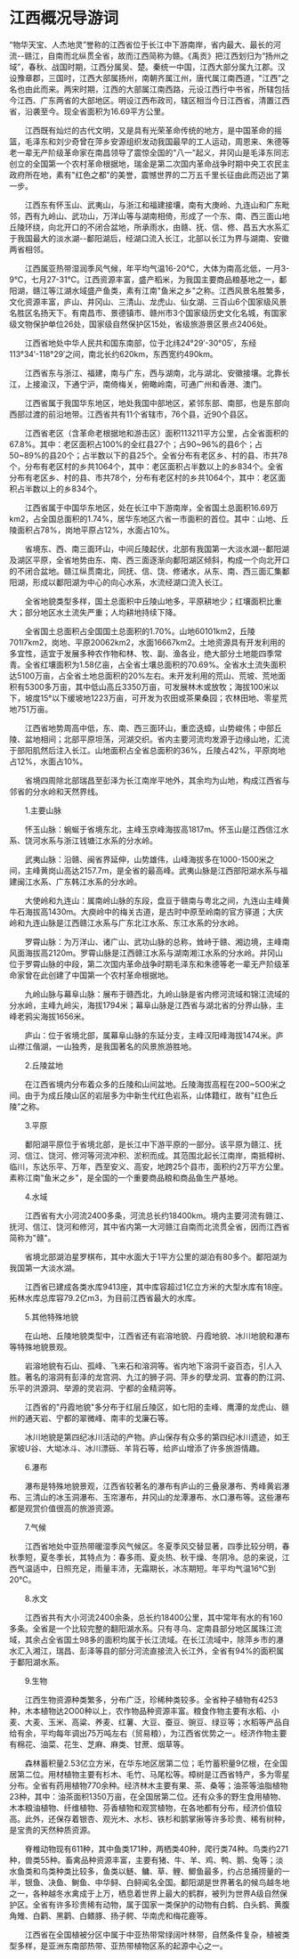 # 江西概况导游词  
“物华天宝、人杰地灵”誉称的江西省位于长江中下游南岸，省内最大、最长的河流--赣江，自南而北纵贯全省，故而江西简称为赣。《禹贡》把江西划归为“扬州之域”，春秋、战国时期，江西分属吴、楚。秦统一中国，江西大部分属九江郡。汉设豫章郡，三国时，江西大部属扬州，南朝齐属江州，唐代属江南西道，"江西"之名也由此而来。两宋时期，江西的大部属江南西路，元设江西行中书省，所辖包括今江西、广东两省的大部地区。明设江西布政司，辖区相当今日江西省，清置江西省，沿袭至今。现全省面积为16.69平方公里。  

　　江西既有灿烂的古代文明，又是具有光荣革命传统的地方，是中国革命的摇篮，毛泽东和刘少奇曾在萍乡安源组织发动我国最早的工人运动，周恩来、朱德等老一辈无产阶级革命家在南昌领导了震惊全国的"八一"起义，井冈山是毛泽东同志创立的全国第一个农村革命根据地，瑞金是第二次国内革命战争时期中央工农民主政府所在地，素有"红色之都"的美誉，震憾世界的二万五千里长征由此而迈出了第一步。  

　　江西东有怀玉山、武夷山，与浙江和福建接壤，南有大庚岭、九连山和广东毗邻，西有九岭山、武功山，万洋山等与湖南相倚，形成了一个东、南、西三面山地丘陵环绕，向北开口的不闭合盆地，所承雨水，由赣、抚、信、修、昌五大水系汇于我国最大的淡水湖--鄱阳湖后，经湖口流入长江，北部以长江为界与湖南、安徽两省相邻。  

　　江西属亚热带湿润季风气候，年平均气温16-20℃，大体为南高北低，一月3-9℃，七月27-31℃。江西资源丰富，盛产稻米，为我国主要商品粮基地之一，鄱阳湖，赣江等江湖水域盛产鱼类，素有江南"鱼米之乡"之称。江西风景名胜繁多，文化资源丰富，庐山、井冈山、三清山、龙虎山、仙女湖、三百山6个国家级风景名胜区名扬天下。有南昌市、景德镇市、赣州市3个国家级历史文化名城，有国家级文物保护单位26处，国家级自然保护区15处，省级旅游景区景点2406处。  

　　江西省地处中华人民共和国东南部，位于北纬24°29′-30°05′，东经113°34′-118°29′之间，南北长约620km，东西宽约490km。  

　　江西省东与浙江、福建，南与广东，西与湖南，北与湖北、安徽接壤。北靠长江，上接渝汉，下通宁沪，南倚梅关，俯瞰岭南，可通广州和香港、澳门。  

　　江西省属于我国华东地区，地处我国中部地区，紧邻东部、南部，也是东部向西部过渡的前沿地带。江西省共有11个省辖市，76个县，近90个县区。  

　　江西省老区（含革命老根据地和游击区）面积113211平方公里，占全省面积的67.8%。其中：老区面积占100%的全红县27个；占90~96%的县6个；占50~89%的县20个；占半数以下的县25个。全省分布有老区乡、村的县、市共78个，分布有老区村的乡共1064个，其中：老区面积占半数以上的乡834个。全省分布有老区乡、村的县、市共78个，分布有老区村的乡共1064个，其中：老区面积占半数以上的乡834个。  

　　江西省属于中国华东地区，处在长江中下游南岸，全省国土总面积16.69万km2，占全国总面积的1.74%，居华东地区六省一市面积的首位。其中：山地、丘陵面积占78%，岗地平原占12%，水面占10%。  

　　省境东、西、南三面环山，中间丘陵起伏，北部有我国第一大淡水湖--鄱阳湖及湖区平原，全省地势由东、南、西三面逐渐向鄱阳湖区倾斜，构成一个向北开口的不闭合盆地。赣江纵贯南北，同抚、信、饶、修诸水，从东、南、西三面汇集鄱阳湖，形成以鄱阳湖为中心的向心水系，水流经湖口流入长江。  

　　全省地貌类型多样，国土总面积中丘陵山地多，平原耕地少；红壤面积比重大；部分地区水土流失严重；人均耕地持续下降。  

　　全省国土总面积占全国国土总面积的1.70%。山地60101km2，丘陵701l7km2，岗地、平原20062km2，水面16667km2。土地资源具有开发利用的多宜性，适宜于发展多种农作物和林、牧、副、渔各业，绝大部分土地能四季常青。全省红壤面积为1.58亿亩，占全省土壤总面积的70.69%。全省水土流失面积达5100万亩，占全省土地总面积的20%左右。未开发利用的荒山、荒坡、荒地面积有5300多万亩，其中低山高丘3350万亩，可发展林木或放牧；海拔100米以下，坡度15°以下缓坡地1223万亩，可开发为农田或茶果桑园；农林田地、零星荒地751万亩。  

　　江西省地势周高中低，东、南、西三面环山，重峦迭蟑，山势峻伟；中部丘陵、盆地相间；北部平原坦荡，河湖交织。省内主要河流均发源于边缘山地，汇流于部阳肌然后注入长江。山地面积占全省总面积的36%，丘陵占42%，平原岗地占12%，水面占10%。  

　　省境四周除北部瑞昌至彭泽为长江南岸平地外，其余均为山地，构成江西省与邻省的分水岭和天然界线。  

　　1.主要山脉  

　　怀玉山脉：蜿蜒于省境东北，主峰玉京峰海拔高1817m。怀玉山是江西信江水系、饶河水系与浙江钱塘江水系的分水岭。  

　　武夷山脉：沿赣、闽省界延伸，山势雄伟，山峰海拔多在1000-1500米之间，主峰黄岗山高达2157.7m，是全省的最高峰。武夷山脉是江西部阳湖水系与福建闽江水系、广东韩江水系的分水岭。  

　　大使岭和九连山：属南岭山脉的东段，盘亘于赣南与粤北之间，九连山主峰黄牛石海拔高1430m。大庾岭中的梅关古道，是古时中原至岭南的官方驿道；大庆岭和九连山脉是江西赣江水系与广东北江水系、东江水系的分水岭。  

　　罗霄山脉：为万洋山、诸广山、武功山脉的总称，耸峙于赣、湘边境，主峰南风面海拔高2120m。罗霄山脉是江西赣江水系与湖南湘江水系的分水岭。井冈山位于罗霄山脉的中段，第二次国内革命战争时期毛泽东和朱德等老一辈无产阶级革命家曾在此创建了中国第一个农村革命根据地。  

　　九岭山脉与幕阜山脉：展布于赣西北，九岭山脉是省内修河流域和锦江流域的分水岭，主峰九岭尖，海拔1794米；幕阜山脉是江西省与湖北省的分界山脉，主峰老鸦尖海拔1656米。  

　　庐山：位于省境北部，属幕阜山脉的东延分支，主峰汉阳峰海拔1474米。庐山襟江偕湖，一山独秀，是我国著名的风景旅游胜地。  

　　2.丘陵盆地  

　　在江西省境内分布着众多的丘陵和山间盆地。丘陵海拔高程在200~5O0米之间。由于为成丘陵山区的岩层多为中新生代红色岩系，山体籍红，故有"红色丘陵"之称。  

　　3.平原  

　　鄱阳湖平原位于省境北部，是长江中下游平原的一部分。该平原为赣江、抚河、信江、饶河、修河等河流冲积、淤积而成。其范围北起长江南岸，南抵樟树、临川，东达乐平、万年，西至安义、高安，地跨25个县市，面积约2万平方公里。素称江南"鱼米之乡"，是全国的一个重要商品粮和商品鱼生产基地。  

　　4.水域  

　　江西省有大小河流2400多条，河流总长约18400km。境内主要河流有赣江、抚河、信江、饶河和修河，其中省内第一大河赣江自南而北流贯全省，因而江西省简称为"赣"。  

　　省境北部湖泊星罗棋布，其中水面大于1平方公里的湖泊有80多个。鄱阳湖为我国第一大淡水湖。  

　　江西省已建成各类水库9413座，其中库容超过1亿立方米的大型水库有18座。拓林水库总库容79.2亿m3，为目前江西省最大的水库。  

　　5.其他特殊地貌  

　　在山地、丘陵地貌类型中，江西省还有岩溶地貌、丹霞地貌、冰川地貌和瀑布等特殊地貌景观。  

　　岩溶地貌有石山、孤峰、飞来石和溶洞等。省内地下溶洞千姿百态，引人入胜。著名的溶洞有彭泽的龙宫洞、九江的狮子洞、萍乡的孽龙洞、宜春的酌江洞、乐平的洪源洞、举源的灵岩洞、宁都的金精洞等。  

　　江西省的"丹霞地貌"多分布于红层丘陵区，如七阳的圭峰、鹰潭的龙虎山、赣州的通天岩、宁都的翠微峰、南丰的戈廉石等。  

　　冰川地貌是第四纪冰川活动的产物。庐山保存有众多的第四纪冰川遗迹，如王家坡U谷、大坳冰斗、冰川漂砾、羊背石等，给庐山增添了许多旅游情趣。  

　　6.瀑布  

　　瀑布是特殊地貌景观，江西省较著名的瀑布有庐山的三叠泉瀑布、秀峰黄岩瀑布、三清山的冰玉洞瀑布、玉帘瀑布，井冈山的龙潭瀑布、水口瀑布等。这些瀑布都是观赏价值很高的旅游资源。  

　　7.气候  

　　江西省地处中亚热带暖湿季风气候区。冬夏季风交替显著，四季比较分明，春秋季短，夏冬季长，其特点为：春多雨、夏炎热、秋干燥、冬阴冷。总的来说，江西气温适中，日照充足，雨量丰沛，无霜期长，冰冻期短。年平均气温16℃到20℃。  

　　8.水文  

　　江西省共有大小河流2400余条，总长约18400公里，其中常年有水的有160多条。全省是一个比较完整的翻阳湖水系。只有寻乌、定南县部分地区属珠江流域，其余占全省国土98多的面积均属于长江流域。在长江流域中，除萍乡市的瀑水汇入湘江，瑞昌、彭泽等县的部分河流直接流入长江外，全省有94%的面积属于鄱阳湖水系。  

　　9.生物  

　　江西生物资源种类繁多，分布广泛，珍稀种类较多。全省种子植物有4253种，木本植物达2O00种以上，农作物品种资源丰富。粮食作物主要有水稻、小麦、大麦、玉米、高粱、养麦、红薯、大豆、蚕豆、豌豆、绿豆等；水稻等产品自给有余，平均每年调出75万吨左右（贸易粮），为江西省优势之一。经济作物主要有棉花、油菜、花生、芝麻、麻类、甘蔗、烟草等。  

　　森林蓄积量2.53亿立方米，在华东地区居第二位；毛竹蓄积量9亿根，在全国居第二位。用材植物主要有杉木、毛竹、马尾松等。樟树是江西省特产，多为零星分布。全省有药用植物770余种。经济林木主要有果、茶、桑等；油茶等油脂植物23种，其中：油茶面积1350万亩，在全国居第二位。还有众多的野生食用植物、木本粮油植物、纤维植物、芬香植物和观赏植物，在各地都有分布，经济价值较高。此外，还保存着银杏、观光木、水杉、铁杉和鹅掌揪等许多珍贵、稀有树种，是宝贵的天然种质资源。  

　　脊椎动物现有611种，其中鱼类171种，两栖类40种，爬行类74种。鸟类约271种，兽类55种。畜禽品种资源丰富，主要有猪、牛、羊、鸡、鸭、鹅、兔等；淡水鱼类和鸟类种类比较多，鱼类以鲢、鳙、草、鲤、鲫鱼最多，约占总捕捞量的一半，银鱼、决鱼、鲥鱼、中华鲟、白鲟闻名全国。鄱阳湖是世界著名的候鸟越冬地之一，各种越冬水禽成于上万，栖息着世界上最大的鹤群，被列为世界A级自然保护区。全省有许多珍贵稀有动物，属于国家一类保护的动物有白鹤、白头鹤、黄腹角雉、白鹳、黑鹳、白鳍豚、扬子鳄、华南虎和梅花鹿等。  

　　江西省在全国植被分区中属于中亚热带常绿阔叶林带，自然条件复杂，植被类型多样，是亚洲东南部热带、亚热带植物区系的起源中心之一。  